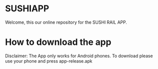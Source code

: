 # SUSHIAPP
Welcome, this our online repository for the SUSHI RAIL APP.
# How to download the app
Disclaimer: The App only works for Android phones.
To download please use your phone and press app-release.apk
